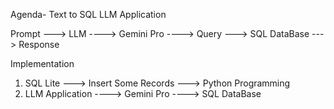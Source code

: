 Agenda- Text to SQL LLM Application

Prompt ---> LLM ----> Gemini Pro ----> Query ---> SQL DataBase ---> Response

Implementation

1. SQL Lite ---> Insert Some Records ---> Python Programming
2. LLM Application ----> Gemini Pro ----> SQL DataBase
